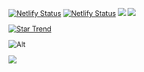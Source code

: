 [![Netlify Status](https://api.netlify.com/api/v1/badges/9452c174-42c2-44b3-b3e5-90e79fda77c4/deploy-status)](https://ssjskfjdj.netlify.app/) [![Netlify Status](https://img.shields.io/github/issues-pr-raw/ssJSKFJDJ/main-pages)](https://github.com/ssJSKFJDJ/main-pages/pulls) [![](https://img.shields.io/github/languages/code-size/ssJSKFJDJ/main-pages)]() [![](https://img.shields.io/github/repo-size/ssJSKFJDJ/main-pages)]()

[![Star Trend](https://api.star-history.com/svg?repos=ssJSKFJDJ/main-pages&type=Timeline)](https://seladb.github.io/StarTrack-js/#/preload?r=ssJSKFJDJ,main-pages&r=ssJSKFJDJ,plugin&r=ssJSKFJDJ,PublicDeck&r=ssJSKFJDJ,mml530)


![Alt](https://repobeats.axiom.co/api/embed/31f4c9d2d532ef010e6171dc501f976c1481d799.svg "Repobeats analytics image")

<a href="https://github.com/veler/devtoys/graphs/contributors">

  <img src="https://contrib.rocks/image?repo=veler/devtoys" />

</a>
